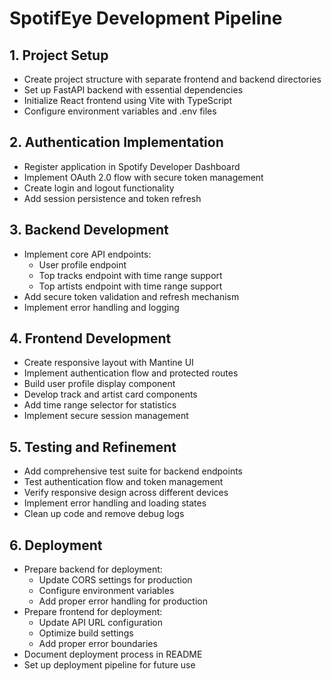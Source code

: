 # SpotifEye Development Pipeline

## 1. Project Setup
- Create project structure with separate frontend and backend directories
- Set up FastAPI backend with essential dependencies
- Initialize React frontend using Vite with TypeScript
- Configure environment variables and .env files

## 2. Authentication Implementation
- Register application in Spotify Developer Dashboard
- Implement OAuth 2.0 flow with secure token management
- Create login and logout functionality
- Add session persistence and token refresh

## 3. Backend Development
- Implement core API endpoints:
  - User profile endpoint
  - Top tracks endpoint with time range support
  - Top artists endpoint with time range support
- Add secure token validation and refresh mechanism
- Implement error handling and logging

## 4. Frontend Development
- Create responsive layout with Mantine UI
- Implement authentication flow and protected routes
- Build user profile display component
- Develop track and artist card components
- Add time range selector for statistics
- Implement secure session management

## 5. Testing and Refinement
- Add comprehensive test suite for backend endpoints
- Test authentication flow and token management
- Verify responsive design across different devices
- Implement error handling and loading states
- Clean up code and remove debug logs

## 6. Deployment
- Prepare backend for deployment:
  - Update CORS settings for production
  - Configure environment variables
  - Add proper error handling for production
- Prepare frontend for deployment:
  - Update API URL configuration
  - Optimize build settings
  - Add proper error boundaries
- Document deployment process in README
- Set up deployment pipeline for future use 